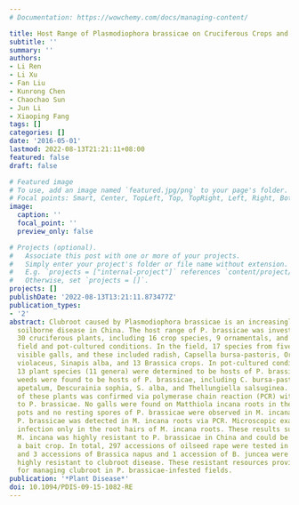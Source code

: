 ```yaml
---
# Documentation: https://wowchemy.com/docs/managing-content/

title: Host Range of Plasmodiophora brassicae on Cruciferous Crops and Weeds in China
subtitle: ''
summary: ''
authors:
- Li Ren
- Li Xu
- Fan Liu
- Kunrong Chen
- Chaochao Sun
- Jun Li
- Xiaoping Fang
tags: []
categories: []
date: '2016-05-01'
lastmod: 2022-08-13T21:21:11+08:00
featured: false
draft: false

# Featured image
# To use, add an image named `featured.jpg/png` to your page's folder.
# Focal points: Smart, Center, TopLeft, Top, TopRight, Left, Right, BottomLeft, Bottom, BottomRight.
image:
  caption: ''
  focal_point: ''
  preview_only: false

# Projects (optional).
#   Associate this post with one or more of your projects.
#   Simply enter your project's folder or file name without extension.
#   E.g. `projects = ["internal-project"]` references `content/project/deep-learning/index.md`.
#   Otherwise, set `projects = []`.
projects: []
publishDate: '2022-08-13T13:21:11.873477Z'
publication_types:
- '2'
abstract: Clubroot caused by Plasmodiophora brassicae is an increasingly important
  soilborne disease in China. The host range of P. brassicae was investigated with
  30 cruciferous plants, including 16 crop species, 9 ornamentals, and 5 weeds in
  field and pot-cultured conditions. In the field, 17 species from five genera produced
  visible galls, and these included radish, Capsella bursa-pastoris, Orychophragmus
  violaceus, Sinapis alba, and 13 Brassica crops. In pot-cultured conditions, an additional
  13 plant species (11 genera) were determined to be hosts of P. brassicae. Five common
  weeds were found to be hosts of P. brassicae, including C. bursa-pastoris, Lepidium
  apetalum, Descurainia sophia, S. alba, and Thellungiella salsuginea. The infection
  of these plants was confirmed via polymerase chain reaction (PCR) with primers specific
  to P. brassicae. No galls were found on Matthiola incana roots in the field or in
  pots and no resting spores of P. brassicae were observed in M. incana roots, although
  P. brassicae was detected in M. incana roots via PCR. Microscopic examination revealed
  infection only in the root hairs of M. incana roots. These results suggested that
  M. incana was highly resistant to P. brassicae in China and could be developed as
  a bait crop. In total, 297 accessions of oilseed rape were tested in the field,
  and 3 accessions of Brassica napus and 1 accession of B. juncea were found to be
  highly resistant to clubroot disease. These resistant resources provide options
  for managing clubroot in P. brassicae-infested fields.
publication: '*Plant Disease*'
doi: 10.1094/PDIS-09-15-1082-RE
---
```

